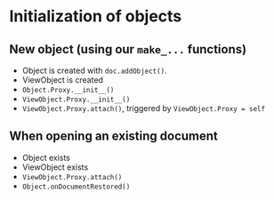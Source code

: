 Initialization of objects
=========================

New object (using our `make_...` functions)
-------------------------------------------

- Object is created with `doc.addObject()`.
- ViewObject is created
- `Object.Proxy.__init__()`
- `ViewObject.Proxy.__init__()`
- `ViewObject.Proxy.attach()`, triggered by `ViewObject.Proxy = self`

When opening an existing document
---------------------------------

- Object exists
- ViewObject exists
- `ViewObject.Proxy.attach()`
- `Object.onDocumentRestored()`
